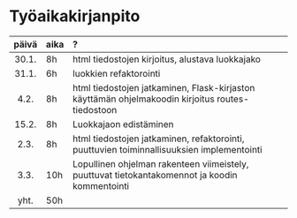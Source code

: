 # Työaikakirjanpito

| päivä | aika | ? |
| :----:|:-----| :-----|
| 30.1. | 8h | html tiedostojen kirjoitus, alustava luokkajako |
| 31.1. | 6h | luokkien refaktorointi |
| 4.2. | 8h | html tiedostojen jatkaminen, Flask-kirjaston käyttämän ohjelmakoodin kirjoitus routes-tiedostoon|
| 15.2. | 8h | Luokkajaon edistäminen |
| 2.3. | 8h | html tiedostojen jatkaminen, refaktorointi, puuttuvien toiminnallisuuksien implementointi|
| 3.3. | 10h | Lopullinen ohjelman rakenteen viimeistely, puuttuvat tietokantakomennot ja koodin kommentointi| 
| yht. | 50h | 